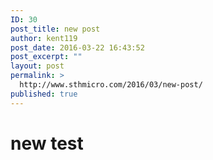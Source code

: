 ```yaml
---
ID: 30
post_title: new post
author: kent119
post_date: 2016-03-22 16:43:52
post_excerpt: ""
layout: post
permalink: >
  http://www.sthmicro.com/2016/03/new-post/
published: true
---
```

# new test